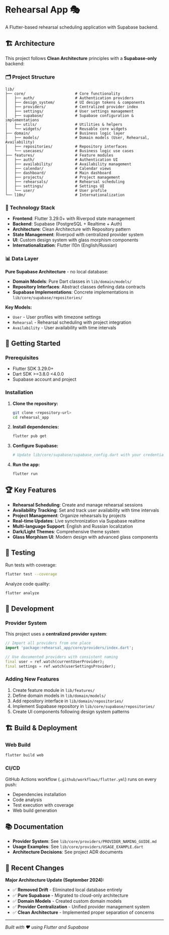 # Rehearsal App 🎭

A Flutter-based rehearsal scheduling application with Supabase backend.

## 🏗️ Architecture

This project follows **Clean Architecture** principles with a **Supabase-only** backend:

### 🗂️ Project Structure

```
lib/
├── core/                      # Core functionality
│   ├── auth/                  # Authentication providers
│   ├── design_system/         # UI design tokens & components
│   ├── providers/             # Centralized provider index
│   ├── settings/              # User settings management
│   ├── supabase/              # Supabase configuration & implementations
│   ├── utils/                 # Utilities & helpers
│   └── widgets/               # Reusable core widgets
├── domain/                    # Business logic layer
│   ├── models/                # Domain models (User, Rehearsal, Availability)
│   ├── repositories/          # Repository interfaces
│   └── usecases/              # Business logic use cases
├── features/                  # Feature modules
│   ├── auth/                  # Authentication UI
│   ├── availability/          # Availability management
│   ├── calendar/              # Calendar views
│   ├── dashboard/             # Main dashboard
│   ├── projects/              # Project management
│   ├── rehearsals/            # Rehearsal scheduling
│   ├── settings/              # Settings UI
│   └── user/                  # User profile
└── l10n/                      # Internationalization
```

### 🔧 Technology Stack

- **Frontend**: Flutter 3.29.0+ with Riverpod state management
- **Backend**: Supabase (PostgreSQL + Realtime + Auth)
- **Architecture**: Clean Architecture with Repository pattern
- **State Management**: Riverpod with centralized provider system
- **UI**: Custom design system with glass morphism components
- **Internationalization**: Flutter l10n (English/Russian)

### 📊 Data Layer

**Pure Supabase Architecture** - no local database:
- **Domain Models**: Pure Dart classes in `lib/domain/models/`
- **Repository Interfaces**: Abstract classes defining data contracts
- **Supabase Implementations**: Concrete implementations in `lib/core/supabase/repositories/`

**Key Models:**
- `User` - User profiles with timezone settings
- `Rehearsal` - Rehearsal scheduling with project integration
- `Availability` - User availability with time intervals

## 🚀 Getting Started

### Prerequisites

- Flutter SDK 3.29.0+
- Dart SDK >=3.8.0 <4.0.0
- Supabase account and project

### Installation

1. **Clone the repository:**
   ```bash
   git clone <repository-url>
   cd rehearsal_app
   ```

2. **Install dependencies:**
   ```bash
   flutter pub get
   ```

3. **Configure Supabase:**
   ```bash
   # Update lib/core/supabase/supabase_config.dart with your credentials
   ```

4. **Run the app:**
   ```bash
   flutter run
   ```

## 🏆 Key Features

- **Rehearsal Scheduling**: Create and manage rehearsal sessions
- **Availability Tracking**: Set and track user availability with time intervals
- **Project Management**: Organize rehearsals by projects
- **Real-time Updates**: Live synchronization via Supabase realtime
- **Multi-language Support**: English and Russian localization
- **Dark/Light Themes**: Comprehensive theme system
- **Glass Morphism UI**: Modern design with advanced glass components

## 🧪 Testing

Run tests with coverage:
```bash
flutter test --coverage
```

Analyze code quality:
```bash
flutter analyze
```

## 🔧 Development

### Provider System

This project uses a **centralized provider system**:
```dart
// Import all providers from one place
import 'package:rehearsal_app/core/providers/index.dart';

// Use documented providers with consistent naming
final user = ref.watch(currentUserProvider);
final settings = ref.watch(userSettingsProvider);
```

### Adding New Features

1. Create feature module in `lib/features/`
2. Define domain models in `lib/domain/models/`
3. Add repository interface in `lib/domain/repositories/`
4. Implement Supabase repository in `lib/core/supabase/repositories/`
5. Create UI components following design system patterns

## 🏗️ Build & Deployment

### Web Build
```bash
flutter build web
```

### CI/CD

GitHub Actions workflow (`.github/workflows/flutter.yml`) runs on every push:
- Dependencies installation
- Code analysis
- Test execution with coverage
- Web build generation

## 📚 Documentation

- **Provider System**: See `lib/core/providers/PROVIDER_NAMING_GUIDE.md`
- **Usage Examples**: See `lib/core/providers/USAGE_EXAMPLE.dart`
- **Architecture Decisions**: See project ADR documents

## 🎯 Recent Changes

**Major Architecture Update (September 2024):**
- ✅ **Removed Drift** - Eliminated local database entirely
- ✅ **Pure Supabase** - Migrated to cloud-only architecture  
- ✅ **Domain Models** - Created custom domain models
- ✅ **Provider Centralization** - Unified provider management system
- ✅ **Clean Architecture** - Implemented proper separation of concerns

---

*Built with ❤️ using Flutter and Supabase*